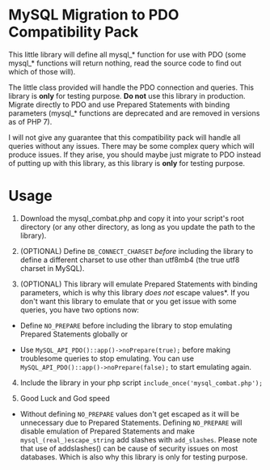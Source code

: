 # MySQL Migration to PDO Compatibility Pack
This little library will define all mysql_* function for use with PDO (some mysql_* functions will return nothing, read the source code to find out which of those will).

The little class provided will handle the PDO connection and queries. This library is **only** for testing purpose. **Do not** use this library in production. Migrate directly to PDO and use Prepared Statements with binding parameters (mysql_* functions are deprecated and are removed in versions as of PHP 7).

I will not give any guarantee that this compatibility pack will handle all queries without any issues. There may be some complex query which will produce issues. If they arise, you should maybe just migrate to PDO instead of putting up with this library, as this library is **only** for testing purpose.

Usage
=====
1. Download the mysql_combat.php and copy it into your script's root directory (or any other directory, as long as you update the path to the library).

2. (OPTIONAL) Define `DB_CONNECT_CHARSET` *before* including the library to define a different charset to use other than utf8mb4 (the true utf8 charset in MySQL).

3. (OPTIONAL) This library will emulate Prepared Statements with binding parameters, which is why this library *does not* escape values*. If you don't want this library to emulate that or you get issue with some queries, you have two options now:
  * Define `NO_PREPARE` before including the library to stop emulating Prepared Statements globally or
  
  * Use `MySQL_API_PDO()::app()->noPrepare(true);` before making troublesome queries to stop emulating. You can use `MySQL_API_PDO()::app()->noPrepare(false);` to start emulating again.

4. Include the library in your php script
`include_once('mysql_combat.php');`

5. Good Luck and God speed

* Without defining `NO_PREPARE` values don't get escaped as it will be unnecessary due to Prepared Statements. Defining `NO_PREPARE` will disable emulation of Prepared Statements and make `mysql_(real_)escape_string` add slashes with `add_slashes`. Please note that use of addslashes() can be cause of security issues on most databases. Which is also why this library is only for testing purpose.
